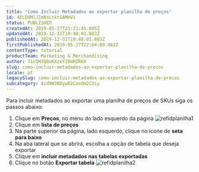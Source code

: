 ```yaml
---
title: 'Como Incluir Metadados ao exportar planilha de preços'
id: 4ELD4MlJ1mNsLtktGAMHVi
status: PUBLISHED
createdAt: 2019-05-27T21:21:41.695Z
updatedAt: 2019-12-31T19:48:01.883Z
publishedAt: 2019-12-31T19:48:01.883Z
firstPublishedAt: 2019-05-27T22:04:09.462Z
contentType: tutorial
productTeam: Marketing & Merchandising
author: 71cQH3Q0oKXzeY2DmMZRKX
slug: como-incluir-metadados-ao-exportar-planilha-de-precos
locale: pt
legacySlug: como-incluir-metadados-ao-exportar-planilha-de-precos
subcategory: 4id9W3RDyw02CasOm2C2iy
---
```


Para incluir metadados ao exportar uma planilha de preços de SKUs siga os passos abaixo:

1. Clique em **Preços**, no menu do lado esquerdo da página
![refidplanilha1](//images.ctfassets.net/alneenqid6w5/7rc4ppgcGNvFETJ2GxAQlt/32d2770ca9ecaaa693b49031d5bb4705/refidplanilha1.png)
2. Clique em **lista de preços**
3.  Na parte superior da página, lado esquerdo, clique no ícone de **seta para baixo**
4. Na aba lateral que se abrirá, escolha a opção de tabela que deseja exportar
5. Clique em **incluir metadados nas tabelas exportadas**
6. Clique no botão **Exportar tabela**
![refidplanilha2](//images.ctfassets.net/alneenqid6w5/4NgcVyUUruaf5sfR8cDpWP/93c4f35d46fe8c8ff5fccb372a072379/refidplanilha2.png)
